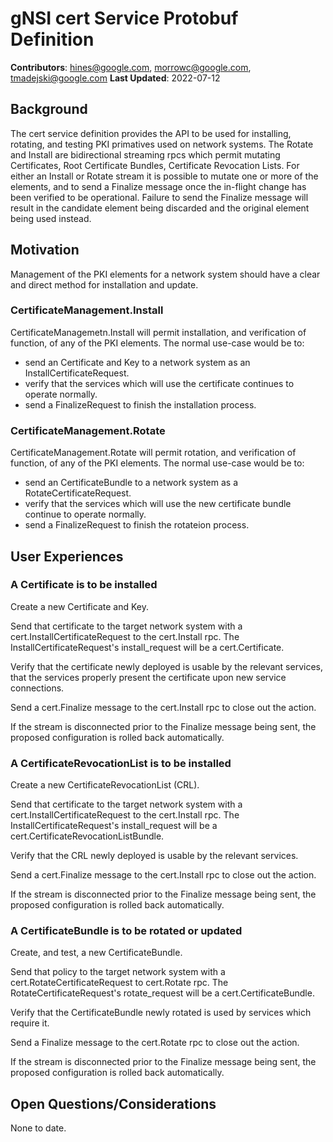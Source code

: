# gNSI cert Service Protobuf Definition
**Contributors**: hines@google.com, morrowc@google.com, tmadejski@google.com
**Last Updated**: 2022-07-12

## Background

The cert service definition provides the API to be used for installing,
rotating, and testing PKI primatives used on network systems. The Rotate
and Install are bidirectional streaming rpcs which permit mutating
Certificates, Root Certificate Bundles, Certificate Revocation Lists.
For either an Install or Rotate stream it is possible to mutate one or
more of the elements, and to send a Finalize message once the in-flight
change has been verified to be operational. Failure to send the Finalize
message will result in the candidate element being discarded and the
original element being used instead.

## Motivation

Management of the PKI elements for a network system should have
a clear and direct method for installation and update.

### CertificateManagement.Install

CertificateManagemetn.Install will permit installation, and
verification of function, of any of the PKI elements. The normal
use-case would be to:

* send an Certificate and Key to a network system as an
InstallCertificateRequest.
* verify that the services which will use the certificate continues
to operate normally.
* send a FinalizeRequest to finish the installation process.

### CertificateManagement.Rotate

CertificateManagement.Rotate will permit rotation, and
verification of function, of any of the PKI elements.
The normal use-case would be to:

* send an CertificateBundle to a network system as a
RotateCertificateRequest.
* verify that the services which will use the new certificate bundle
continue to operate normally.
* send a FinalizeRequest to finish the rotateion process.

## User Experiences

### A Certificate is to be installed

Create a new Certificate and Key.

Send that certificate to the target network system with a
cert.InstallCertificateRequest to the cert.Install rpc. The
InstallCertificateRequest's install_request will be a
cert.Certificate.

Verify that the certificate newly deployed is usable by the relevant
services, that the services properly present the certificate upon
new service connections.

Send a cert.Finalize message to the cert.Install rpc to close
out the action.

If the stream is disconnected prior to the Finalize message being
sent, the proposed configuration is rolled back automatically.

### A CertificateRevocationList is to be installed

Create a new CertificateRevocationList (CRL).

Send that certificate to the target network system with a
cert.InstallCertificateRequest to the cert.Install rpc. The
InstallCertificateRequest's install_request will be a
cert.CertificateRevocationListBundle.

Verify that the CRL newly deployed is usable by the relevant
services.

Send a cert.Finalize message to the cert.Install rpc to close
out the action.

If the stream is disconnected prior to the Finalize message being
sent, the proposed configuration is rolled back automatically.

### A CertificateBundle is to be rotated or updated

Create, and test, a new CertificateBundle.

Send that policy to the target network system with a
cert.RotateCertificateRequest to cert.Rotate rpc. The
RotateCertificateRequest's rotate_request will be a cert.CertificateBundle.

Verify that the CertificateBundle newly rotated is used by services
which require it.

Send a Finalize message to the cert.Rotate rpc to close out the action.

If the stream is disconnected prior to the Finalize message being
sent, the proposed configuration is rolled back automatically.

## Open Questions/Considerations

None to date. 
